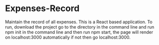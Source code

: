 # Expenses-Record
Maintain the record of all expenses.
This is a React based application. To run, download the project go to the directory in the command line and run npm init in the command line and then run npm start, the page will render on localhost:3000 automatically if not then go localhost:3000.
